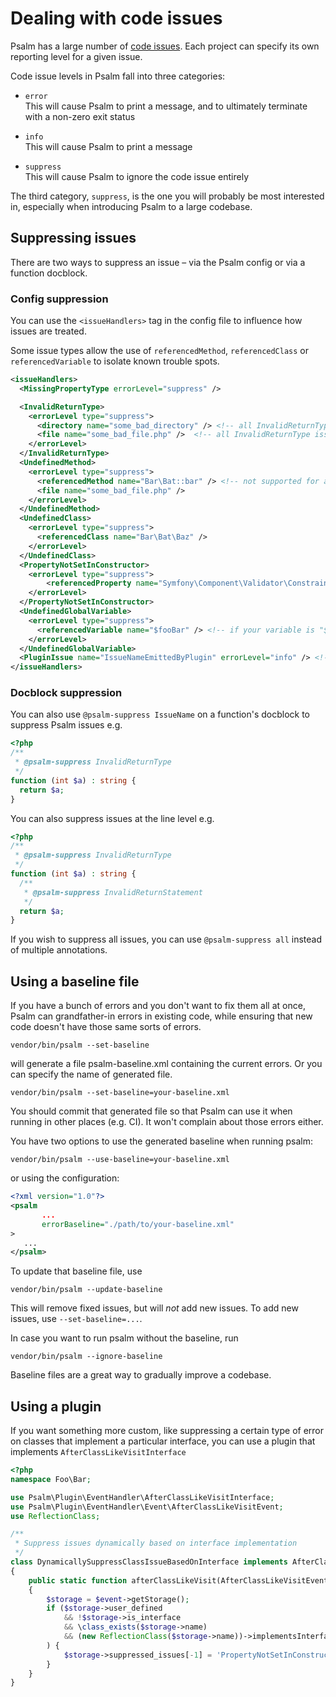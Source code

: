 # Dealing with code issues

Psalm has a large number of [code issues](issues.md). Each project can specify its own reporting level for a given issue.

Code issue levels in Psalm fall into three categories:

- `error`<br>
  This will cause Psalm to print a message, and to ultimately terminate with a non-zero exit status

- `info`<br>
  This will cause Psalm to print a message
  
- `suppress`<br>
  This will cause Psalm to ignore the code issue entirely

The third category, `suppress`, is the one you will probably be most interested in, especially when introducing Psalm to a large codebase.

## Suppressing issues

There are two ways to suppress an issue – via the Psalm config or via a function docblock.

### Config suppression

You can use the `<issueHandlers>` tag in the config file to influence how issues are treated.

Some issue types allow the use of `referencedMethod`, `referencedClass` or `referencedVariable` to isolate known trouble spots.

```xml
<issueHandlers>
  <MissingPropertyType errorLevel="suppress" />

  <InvalidReturnType>
    <errorLevel type="suppress">
      <directory name="some_bad_directory" /> <!-- all InvalidReturnType issues in this directory are suppressed -->
      <file name="some_bad_file.php" />  <!-- all InvalidReturnType issues in this file are suppressed -->
    </errorLevel>
  </InvalidReturnType>
  <UndefinedMethod>
    <errorLevel type="suppress">
      <referencedMethod name="Bar\Bat::bar" /> <!-- not supported for all types of errors -->
      <file name="some_bad_file.php" />
    </errorLevel>
  </UndefinedMethod>
  <UndefinedClass>
    <errorLevel type="suppress">
      <referencedClass name="Bar\Bat\Baz" />
    </errorLevel>
  </UndefinedClass>
  <PropertyNotSetInConstructor>
    <errorLevel type="suppress">
        <referencedProperty name="Symfony\Component\Validator\ConstraintValidator::$context" />
    </errorLevel>
  </PropertyNotSetInConstructor>
  <UndefinedGlobalVariable>
    <errorLevel type="suppress">
      <referencedVariable name="$fooBar" /> <!-- if your variable is "$fooBar" -->
    </errorLevel>
  </UndefinedGlobalVariable>
  <PluginIssue name="IssueNameEmittedByPlugin" errorLevel="info" /> <!-- this is a special case to handle issues emitted by plugins -->
</issueHandlers>
```

### Docblock suppression

You can also use `@psalm-suppress IssueName` on a function's docblock to suppress Psalm issues e.g.

```php
<?php
/**
 * @psalm-suppress InvalidReturnType
 */
function (int $a) : string {
  return $a;
}
```

You can also suppress issues at the line level e.g.

```php
<?php
/**
 * @psalm-suppress InvalidReturnType
 */
function (int $a) : string {
  /**
   * @psalm-suppress InvalidReturnStatement
   */
  return $a;
}
```

If you wish to suppress all issues, you can use `@psalm-suppress all` instead of multiple annotations.

## Using a baseline file

If you have a bunch of errors and you don't want to fix them all at once, Psalm can grandfather-in errors in existing code, while ensuring that new code doesn't have those same sorts of errors.

```
vendor/bin/psalm --set-baseline
```

will generate a file psalm-baseline.xml containing the current errors. Or you can specify the name of generated file.

```
vendor/bin/psalm --set-baseline=your-baseline.xml
```

You should commit that generated file so that Psalm can use it when running in other places (e.g. CI). It won't complain about those errors either.

You have two options to use the generated baseline when running psalm:

```
vendor/bin/psalm --use-baseline=your-baseline.xml
```

or using the configuration:

```xml
<?xml version="1.0"?>
<psalm
       ...
       errorBaseline="./path/to/your-baseline.xml"
>
   ...
</psalm>
```

To update that baseline file, use

```
vendor/bin/psalm --update-baseline
```

This will remove fixed issues, but will _not_ add new issues. To add new issues, use `--set-baseline=...`.

In case you want to run psalm without the baseline, run

```
vendor/bin/psalm --ignore-baseline
```

Baseline files are a great way to gradually improve a codebase.

## Using a plugin

If you want something more custom, like suppressing a certain type of error on classes that implement a particular interface, you can use a plugin that implements `AfterClassLikeVisitInterface`

```php
<?php
namespace Foo\Bar;

use Psalm\Plugin\EventHandler\AfterClassLikeVisitInterface;
use Psalm\Plugin\EventHandler\Event\AfterClassLikeVisitEvent;
use ReflectionClass;

/**
 * Suppress issues dynamically based on interface implementation
 */
class DynamicallySuppressClassIssueBasedOnInterface implements AfterClassLikeVisitInterface
{
    public static function afterClassLikeVisit(AfterClassLikeVisitEvent $event)
    {
        $storage = $event->getStorage();
        if ($storage->user_defined
            && !$storage->is_interface
            && \class_exists($storage->name)
            && (new ReflectionClass($storage->name))->implementsInterface(\Your\Interface::class)
        ) {
            $storage->suppressed_issues[-1] = 'PropertyNotSetInConstructor';
        }
    }
}
```
